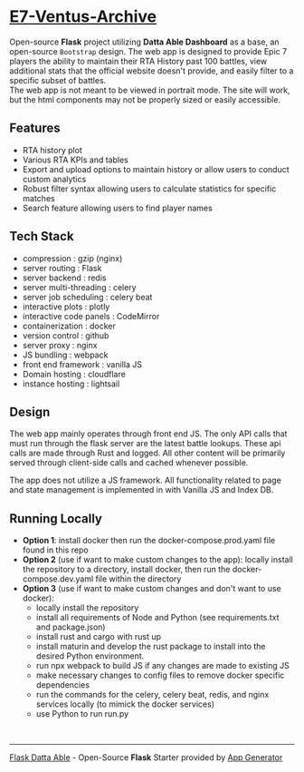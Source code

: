 # [E7-Ventus-Archive](https://not_implemented_8482398710238)

Open-source **Flask** project utilizing **Datta Able Dashboard** as a base, an open-source `Bootstrap` design.
The web app is designed to provide Epic 7 players the ability to maintain their RTA History past 100 battles,
view additional stats that the official website doesn't provide, and easily filter to a specific subset of battles.
<br/>
The web app is not meant to be viewed in portrait mode. The site will work, but the html components may not be properly sized or easily accessible.
<br/>

## Features

- RTA history plot
- Various RTA KPIs and tables
- Export and upload options to maintain history or allow users to conduct custom analytics
- Robust filter syntax allowing users to calculate statistics for specific matches
- Search feature allowing users to find player names


## Tech Stack

- compression                 : gzip (nginx)
- server routing              : Flask
- server backend              : redis
- server multi-threading      : celery
- server job scheduling       : celery beat
- interactive plots           : plotly
- interactive code panels     : CodeMirror
- containerization            : docker
- version control             : github
- server proxy                : nginx
- JS bundling                 : webpack
- front end framework         : vanilla JS
- Domain hosting              : cloudflare
- instance hosting            : lightsail

## Design

The web app mainly operates through front end JS. The only API calls that must run through the flask server
are the latest battle lookups. These api calls are made through Rust and logged. All other content will be primarily
served through client-side calls and cached whenever possible. 

The app does not utilize a JS framework. All functionality related to page and state management is implemented in with
Vanilla JS and Index DB. 

## Running Locally
- **Option 1**: 
install docker then run the docker-compose.prod.yaml file found in this repo
- **Option 2** (use if want to make custom changes to the app): 
locally install the repository to a directory, install docker, then run the docker-compose.dev.yaml 
file within the directory
- **Option 3** (use if want to make custom changes and don't want to use docker): 
    - locally install the repository
    - install all requirements of Node and Python (see requirements.txt and package.json)
    - install rust and cargo with rust up
    - install maturin and develop the rust package to install into the desired Python environment.
    - run npx webpack to build JS if any changes are made to existing JS
    - make necessary changes to config files to remove docker specific dependencies
    - run the commands for the celery, celery beat, redis, and nginx services locally (to mimick the docker services)
    - use Python to run run.py
<br />

---
[Flask Datta Able](https://app-generator.dev/product/datta-able/flask/) - Open-Source **Flask** Starter provided by [App Generator](https://app-generator.dev)
